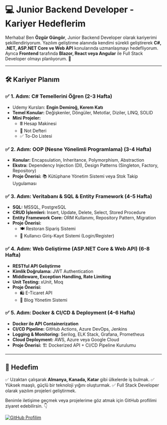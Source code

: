 # 💻 Junior Backend Developer - Kariyer Hedeflerim

Merhaba! Ben **Özgür Güngör**, Junior Backend Developer olarak kariyerimi şekillendiriyorum. Yazılım geliştirme alanında kendimi sürekli geliştirerek **C#, .NET, ASP.NET Core ve Web API** konularında uzmanlaşmayı hedefliyorum. Ayrıca **Frontend** tarafında **Blazor, React veya Angular** ile Full Stack Developer olmayı planlıyorum. 🚀

---

## 🛠 Kariyer Planım

### ✅ 1. Adım: C# Temellerini Öğren (2-3 Hafta)
- Udemy Kursları: **Engin Demiroğ, Kerem Katı**
- **Temel Konular:** Değişkenler, Döngüler, Metotlar, Diziler, LINQ, SOLID
- **Mini Projeler:**
  - 🖩 Hesap Makinesi
  - 📒 Not Defteri
  - ✅ To-Do Listesi

### ✅ 2. Adım: OOP (Nesne Yönelimli Programlama) (3-4 Hafta)
- **Konular:** Encapsulation, Inheritance, Polymorphism, Abstraction
- **Ekstra:** Dependency Injection (DI), Design Patterns (Singleton, Factory, Repository)
- **Proje Önerisi:** 📚 Kütüphane Yönetim Sistemi veya Stok Takip Uygulaması

### ✅ 3. Adım: Veritabanı & SQL & Entity Framework (4-5 Hafta)
- **SQL:** MSSQL, PostgreSQL
- **CRUD İşlemleri:** Insert, Update, Delete, Select, Stored Procedure
- **Entity Framework Core:** ORM Kullanımı, Repository Pattern, Migration
- **Proje Önerisi:**
  - 🍽 Restoran Sipariş Sistemi
  - 🔑 Kullanıcı Giriş-Kayıt Sistemi (Login/Register)

### ✅ 4. Adım: Web Geliştirme (ASP.NET Core & Web API) (6-8 Hafta)
- **RESTful API Geliştirme**
- **Kimlik Doğrulama:** JWT Authentication
- **Middleware, Exception Handling, Rate Limiting**
- **Unit Testing:** xUnit, Moq
- **Proje Önerisi:**
  - 🛍 E-Ticaret API
  - 📝 Blog Yönetim Sistemi

### ✅ 5. Adım: Docker & CI/CD & Deployment (4-6 Hafta)
- **Docker ile API Containerization**
- **CI/CD Pipeline:** GitHub Actions, Azure DevOps, Jenkins
- **Logging & Monitoring:** Serilog, ELK Stack, Grafana, Prometheus
- **Cloud Deployment:** AWS, Azure veya Google Cloud
- **Proje Önerisi:** 🏗 Dockerized API + CI/CD Pipeline Kurulumu

---

## 🚀 Hedefim
✅ Uzaktan çalışarak **Almanya, Kanada, Katar** gibi ülkelerde iş bulmak.
✅ Yüksek maaşlı, güçlü bir teknoloji yığını oluşturmak.
✅ Full Stack Developer olarak yazılım projeleri geliştirmek.

Benimle iletişime geçmek veya projelerime göz atmak için GitHub profilimi ziyaret edebilirsin. 👇

[![GitHub Profilim](https://img.shields.io/badge/GitHub-Profile-blue?style=for-the-badge&logo=github)](https://github.com/ozgurgungor1)
